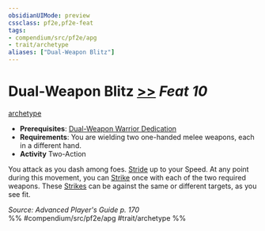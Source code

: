 ```yaml
---
obsidianUIMode: preview
cssclass: pf2e,pf2e-feat
tags:
- compendium/src/pf2e/apg
- trait/archetype
aliases: ["Dual-Weapon Blitz"]
---
```

# Dual-Weapon Blitz  [>>](rules/core-rulebook/chapter-9-playing-the-game.md#Actions "Two-Action") *Feat 10*  
[archetype](rules/traits/archetype.md)  

- **Prerequisites**: [Dual-Weapon Warrior Dedication](compendium/feats/dual-weapon-warrior-dedication-apg.md)
- **Requirements**: You are wielding two one-handed melee weapons, each in a different hand.
- **Activity** Two-Action

You attack as you dash among foes. [Stride](rules/actions/stride.md) up to your Speed. At any point during this movement, you can [Strike](rules/actions/strike.md) once with each of the two required weapons. These [Strikes](rules/actions/strike.md) can be against the same or different targets, as you see fit.

*Source: Advanced Player's Guide p. 170*  
%% #compendium/src/pf2e/apg #trait/archetype %%